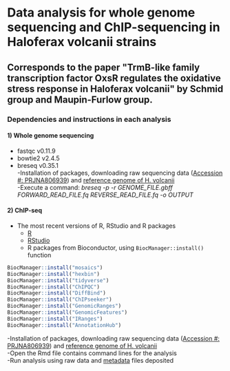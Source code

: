 # Data analysis for whole genome sequencing and ChIP-sequencing in Haloferax volcanii strains

## Corresponds to the paper "TrmB-like family transcription factor OxsR regulates the oxidative stress response in Haloferax volcanii" by Schmid group and Maupin-Furlow group.

### Dependencies and instructions in each analysis

#### 1) Whole genome sequencing
* fastqc v0.11.9
* bowtie2 v2.4.5
* breseq v0.35.1 <br/>
-Installation of packages, downloading raw sequencing data ([Accession #: PRJNA806939](https://www.ncbi.nlm.nih.gov/bioproject/806939)) and [reference genome of H. volcanii](https://www.ncbi.nlm.nih.gov/genome/?term=haloferax+volcanii) <br/>
-Execute a command: _breseq -p -r GENOME_FILE.gbff FORWARD_READ_FILE.fq REVERSE_READ_FILE.fq -o OUTPUT_ <br/>

#### 2) ChIP-seq
* The most recent versions of R, RStudio and R packages
  * [R](https://cran.r-project.org/)
  * [RStudio](https://www.rstudio.com/products/rstudio/download/#download)
  * R packages from Bioconductor, using `BiocManager::install()` function
```r
BiocManager::install("mosaics")
BiocManager::install("hexbin")
BiocManager::install("tidyverse")
BiocManager::install("ChIPQC")
BiocManager::install("DiffBind")
BiocManager::install("ChIPseeker")
BiocManager::install("GenomicRanges")
BiocManager::install("GenomicFeatures")
BiocManager::install("IRanges")
BiocManager::install("AnnotationHub")
```
-Installation of packages, downloading raw sequencing data ([Accession #: PRJNA806939](https://www.ncbi.nlm.nih.gov/bioproject/806939)) and [reference genome of H. volcanii](https://www.ncbi.nlm.nih.gov/genome/?term=haloferax+volcanii) <br/>
-Open the Rmd file contains command lines for the analysis <br/>
-Run analysis using raw data and [metadata](https://github.com/sungminhwang-duke/OxsR_ChIP_WGS/tree/master/Meta_data) files deposited <br/>
